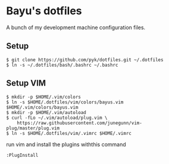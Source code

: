 # Bayu's dotfiles

A bunch of my development machine configuration files.

## Setup

    $ git clone https://github.com/pyk/dotfiles.git ~/.dotfiles
    $ ln -s ~/.dotfiles/bash/.bashrc ~/.bashrc

## Setup VIM

    $ mkdir -p $HOME/.vim/colors
    $ ln -s $HOME/.dotfiles/vim/colors/bayus.vim $HOME/.vim/colors/bayus.vim
    $ mkdir -p $HOME/.vim/autoload
    $ curl -fLo ~/.vim/autoload/plug.vim \
        https://raw.githubusercontent.com/junegunn/vim-plug/master/plug.vim
    $ ln -s $HOME/.dotfiles/vim/.vimrc $HOME/.vimrc

run vim and install the plugins withthis command

    :PlugInstall
